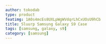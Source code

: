 ```yaml
---
author: tokodab
type: product
featimg: 1A0s4mcEs8UXLpWgWVdqrLhCxUOsU9hCb
title: Sluurp Samsung Galaxy S9 Case
tags: [samsung, galaxy, s9]
category: [samsung]
---
```

